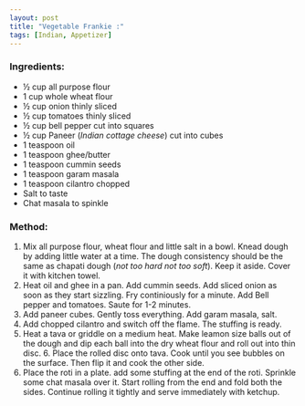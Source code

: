 ```yaml
---
layout: post
title: "Vegetable Frankie :"
tags: [Indian, Appetizer]
---
```

### Ingredients: 
* ½ cup all purpose flour
* 1 cup whole wheat flour
* ½ cup onion thinly sliced
* ½ cup tomatoes thinly sliced
* ½ cup bell pepper cut into squares
* ½ cup Paneer (_Indian cottage cheese_) cut into cubes
* 1 teaspoon oil
* 1 teaspoon ghee/butter
* 1 teaspoon cummin seeds
* 1 teaspoon garam masala
* 1 teaspoon cilantro chopped
* Salt to taste
* Chat masala to spinkle

### Method:
1. Mix all purpose flour, wheat flour and little salt in a bowl. Knead dough by adding little water at a time. The dough consistency should be the same as chapati dough (_not too hard not too soft_). Keep it aside. Cover it with kitchen towel.
2. Heat oil and ghee in a pan. Add cummin seeds. Add sliced onion as soon as they start sizzling. Fry continiously for a minute. Add Bell pepper and tomatoes. Saute for 1-2 minutes. 
3. Add paneer cubes. Gently toss everything. Add garam masala, salt. 
4. Add chopped cilantro and switch off the flame. The stuffing is ready. 
5. Heat a tava or griddle on a medium heat. Make leamon size balls out of the dough and dip each ball into the dry wheat flour and roll out into thin disc. 6. Place the rolled disc onto tava. Cook until you see bubbles on the surface. Then flip it and cook the other side. 
7. Place the roti in a plate. add some stuffing at the end of the roti. Sprinkle some chat masala over it. Start rolling from the end and fold both 
the sides. Continue rolling it tightly and serve immediately with ketchup.
